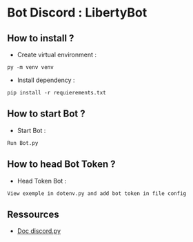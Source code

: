 # Bot Discord : LibertyBot


## How to install ?

- Create virtual environment :

```
py -m venv venv
```

- Install dependency :

```
pip install -r requierements.txt
```

## How to start Bot ?

- Start Bot :

```
Run Bot.py
```

## How to head Bot Token ?

- Head Token Bot :

```
View exemple in dotenv.py and add bot token in file config
```


## Ressources

- [Doc discord.py](https://discordpy.readthedocs.io/en/latest/index.html 'Discord.py')
